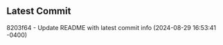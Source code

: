 
## Latest Commit
8203f64 - Update README with latest commit info (2024-08-29 16:53:41 -0400) <Yunxi-Zhou>

